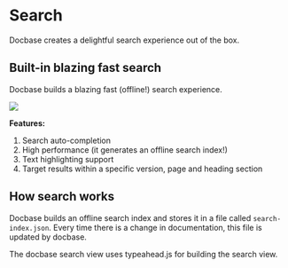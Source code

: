 # Search

Docbase creates a delightful search experience out of the box.

## Built-in blazing fast search

Docbase builds a blazing fast (offline!) search experience.

![](http://appbaseio.github.io/Docbase/img/Search.gif)

**Features:**

1. Search auto-completion
1. High performance (it generates an offline search index!)
1. Text highlighting support
1. Target results within a specific version, page and heading section

## How search works

Docbase builds an offline search index and stores it in a file called ``search-index.json``. Every time there is a change in documentation, this file is updated by docbase.

The docbase search view uses typeahead.js for building the search view.
